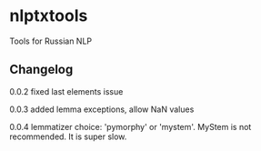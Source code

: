 # nlptxtools
Tools for Russian NLP

## Changelog
0.0.2 fixed last elements issue

0.0.3 added lemma exceptions, allow NaN values

0.0.4 lemmatizer choice: 'pymorphy' or 'mystem'. MyStem is not recommended. It is super slow.